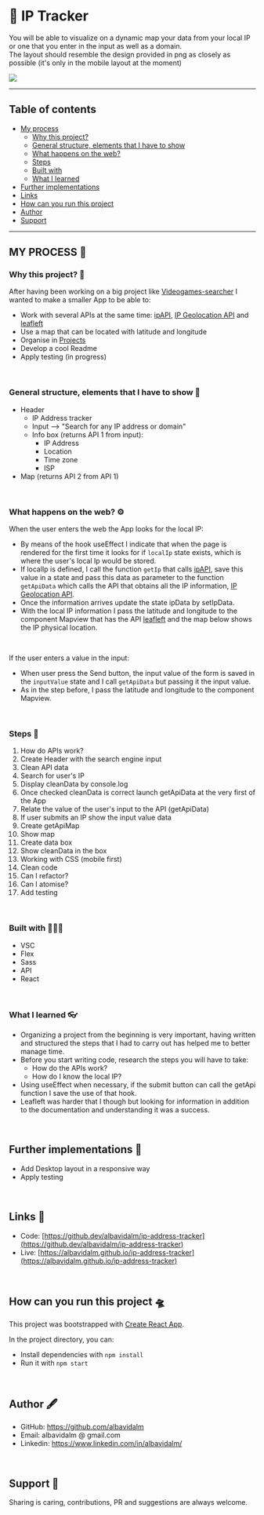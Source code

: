 # 📡 IP Tracker

You will be able to visualize on a dynamic map your data from your local IP or one that you enter in the input as well as a domain.<br>
The layout should resemble the design provided in png as closely as possible (it's only in the mobile layout at the moment)

![](src/assets/images/designs/mobile-design.jpg)

---

## Table of contents

- [My process](#my-process-🧠)
  - [Why this project?](#why-this-project-🧐)
  - [General structure, elements that I have to show](#general-structure-elements-that-i-have-to-show-📌)
  - [What happens on the web?](#what-happens-on-the-web-⚙️)
  - [Steps](#steps-📝)
  - [Built with](#built-with-👷🏻‍♀️)
  - [What I learned](#what-i-learned-👓)
- [Further implementations](#further-implementations-🔮)
- [Links](#links-🔗)
- [How can you run this project](#how-can-you-run-this-project-🛸)
- [Author](#author-🖋)
- [Support](#support-🖤)

---

## MY PROCESS 🧠

### Why this project? 🧐

After having been working on a big project like [Videogames-searcher](https://github.com/albavidalm/videogames-searcher) I wanted to make a smaller App to be able to:

- Work with several APIs at the same time: [ipAPI](https://ipapi.co/json/), [IP Geolocation API](https://geo.ipify.org/) and [leafleft](https://leafletjs.com/)
- Use a map that can be located with latitude and longitude
- Organise in [Projects](https://github.com/users/albavidalm/projects/3/views/1)
- Develop a cool Readme
- Apply testing (in progress)

<br>

### General structure, elements that I have to show 📌

- Header
  - IP Address tracker
  - Input --> "Search for any IP address or domain"
  - Info box (returns API 1 from input):
    - IP Address
    - Location
    - Time zone
    - ISP
- Map (returns API 2 from API 1)

<br>

### What happens on the web? ⚙️

When the user enters the web the App looks for the local IP:

- By means of the hook useEffect I indicate that when the page is rendered for the first time it looks for if `localIp` state exists, which is where the user's local Ip would be stored.
- If localIp is defined, I call the function `getIp` that calls [ipAPI](https://ipapi.co/json/), save this value in a state and pass this data as parameter to the function `getApiData` which calls the API that obtains all the IP information, [IP Geolocation API](https://geo.ipify.org/).
- Once the information arrives update the state ipData by setIpData.
- With the local IP information I pass the latitude and longitude to the component Mapview that has the API [leafleft](https://leafletjs.com/) and the map below shows the IP physical location.

<br>

If the user enters a value in the input:

- When user press the Send button, the input value of the form is saved in the `inputValue` state and I call `getApiData` but passing it the input value.
- As in the step before, I pass the latitude and longitude to the component Mapview.

<br>

### Steps 📝

1. How do APIs work?
2. Create Header with the search engine input
3. Clean API data
4. Search for user's IP
5. Display cleanData by console.log
6. Once checked cleanData is correct launch getApiData at the very first of the App
7. Relate the value of the user's input to the API (getApiData)
8. If user submits an IP show the input value data
9. Create getApiMap
10. Show map
11. Create data box
12. Show cleanData in the box
13. Working with CSS (mobile first)
14. Clean code
15. Can I refactor?
16. Can I atomise?
17. Add testing

<br>

### Built with 👷🏻‍♀️

- VSC
- Flex
- Sass
- API
- React

<br>

### What I learned 👓

- Organizing a project from the beginning is very important, having written and structured the steps that I had to carry out has helped me to better manage time.
- Before you start writing code, research the steps you will have to take:
  - How do the APIs work?
  - How do I know the local IP?
- Using useEffect when necessary, if the submit button can call the getApi function I save the use of that hook.
- Leafleft was harder that I though but looking for information in addition to the documentation and understanding it was a success.

<br>

## Further implementations 🔮

- Add Desktop layout in a responsive way
- Apply testing

<br>

## Links 🔗

- Code: [https://github.dev/albavidalm/ip-address-tracker](https://github.dev/albavidalm/ip-address-tracker)
- Live: [https://albavidalm.github.io/ip-address-tracker](https://albavidalm.github.io/ip-address-tracker)

<br>

## How can you run this project 🛸

This project was bootstrapped with [Create React App](https://github.com/facebook/create-react-app).

In the project directory, you can:

- Install dependencies with `npm install`
- Run it with `npm start`

<br>

## Author 🖋

- GitHub: https://github.com/albavidalm
- Email: albavidalm @ gmail.com
- Linkedin: https://www.linkedin.com/in/albavidalm/

<br>

## Support 🖤

Sharing is caring, contributions, PR and suggestions are always welcome.
